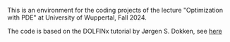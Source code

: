 This is an environment for the coding projects of the lecture "Optimization with PDE" at University of Wuppertal, Fall 2024. 

The code is based on the DOLFINx tutorial by Jørgen S. Dokken, see [here](https://github.com/jorgensd/dolfinx-tutorial)
